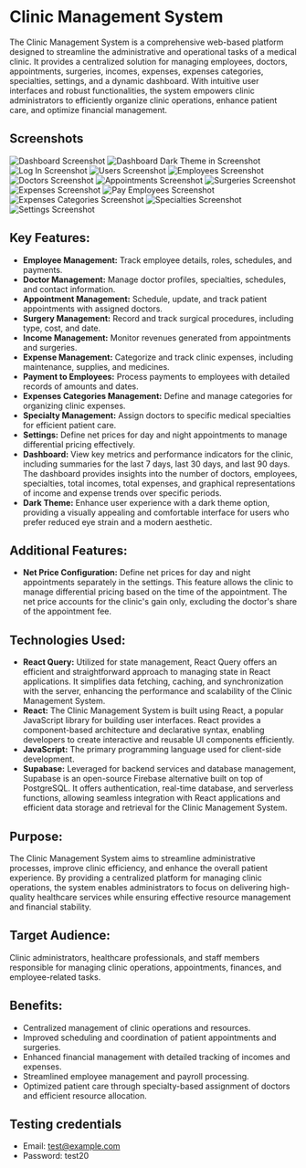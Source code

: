 # Clinic Management System

The Clinic Management System is a comprehensive web-based platform designed to streamline the administrative and operational tasks of a medical clinic. It provides a centralized solution for managing employees, doctors, appointments, surgeries, incomes, expenses, expenses categories, specialties, settings, and a dynamic dashboard. With intuitive user interfaces and robust functionalities, the system empowers clinic administrators to efficiently organize clinic operations, enhance patient care, and optimize financial management.

## Screenshots

![Dashboard Screenshot](./public/screenshots/dashboard1.png)
![Dashboard Dark Theme in Screenshot](./public//screenshots/dashboard-dark-theme.png)
![Log In Screenshot](./public//screenshots/login.png)
![Users Screenshot](./public//screenshots/users.png)
![Employees Screenshot](./public//screenshots/employees.png)
![Doctors Screenshot](./public//screenshots/doctors.png)
![Appointments Screenshot](./public//screenshots/appointments.png)
![Surgeries Screenshot](./public//screenshots/surgeries.png)
![Expenses Screenshot](./public//screenshots/expenses.png)
![Pay Employees Screenshot](./public//screenshots/payments.png)
![Expenses Categories Screenshot](./public//screenshots/categories.png)
![Specialties Screenshot](./public//screenshots/specialties.png)
![Settings Screenshot](./public//screenshots/settings.png)

## Key Features:

- **Employee Management:** Track employee details, roles, schedules, and payments.
- **Doctor Management:** Manage doctor profiles, specialties, schedules, and contact information.
- **Appointment Management:** Schedule, update, and track patient appointments with assigned doctors.
- **Surgery Management:** Record and track surgical procedures, including type, cost, and date.
- **Income Management:** Monitor revenues generated from appointments and surgeries.
- **Expense Management:** Categorize and track clinic expenses, including maintenance, supplies, and medicines.
- **Payment to Employees:** Process payments to employees with detailed records of amounts and dates.
- **Expenses Categories Management:** Define and manage categories for organizing clinic expenses.
- **Specialty Management:** Assign doctors to specific medical specialties for efficient patient care.
- **Settings:** Define net prices for day and night appointments to manage differential pricing effectively.
- **Dashboard:** View key metrics and performance indicators for the clinic, including summaries for the last 7 days, last 30 days, and last 90 days. The dashboard provides insights into the number of doctors, employees, specialties, total incomes, total expenses, and graphical representations of income and expense trends over specific periods.
- **Dark Theme:** Enhance user experience with a dark theme option, providing a visually appealing and comfortable interface for users who prefer reduced eye strain and a modern aesthetic.

## Additional Features:

- **Net Price Configuration:** Define net prices for day and night appointments separately in the settings. This feature allows the clinic to manage differential pricing based on the time of the appointment. The net price accounts for the clinic's gain only, excluding the doctor's share of the appointment fee.

## Technologies Used:

- **React Query:** Utilized for state management, React Query offers an efficient and straightforward approach to managing state in React applications. It simplifies data fetching, caching, and synchronization with the server, enhancing the performance and scalability of the Clinic Management System.
- **React:** The Clinic Management System is built using React, a popular JavaScript library for building user interfaces. React provides a component-based architecture and declarative syntax, enabling developers to create interactive and reusable UI components efficiently.
- **JavaScript:** The primary programming language used for client-side development.
- **Supabase:** Leveraged for backend services and database management, Supabase is an open-source Firebase alternative built on top of PostgreSQL. It offers authentication, real-time database, and serverless functions, allowing seamless integration with React applications and efficient data storage and retrieval for the Clinic Management System.

## Purpose:

The Clinic Management System aims to streamline administrative processes, improve clinic efficiency, and enhance the overall patient experience. By providing a centralized platform for managing clinic operations, the system enables administrators to focus on delivering high-quality healthcare services while ensuring effective resource management and financial stability.

## Target Audience:

Clinic administrators, healthcare professionals, and staff members responsible for managing clinic operations, appointments, finances, and employee-related tasks.

## Benefits:

- Centralized management of clinic operations and resources.
- Improved scheduling and coordination of patient appointments and surgeries.
- Enhanced financial management with detailed tracking of incomes and expenses.
- Streamlined employee management and payroll processing.
- Optimized patient care through specialty-based assignment of doctors and efficient resource allocation.

## Testing credentials

- Email: test@example.com
- Password: test20
